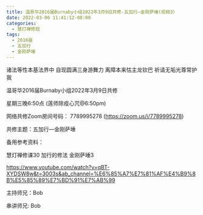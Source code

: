 ```yaml
---
title: 温哥华2016届Burnaby小组2022年3月9日共修-五加行—金刚萨埵(视频3）
date: 2022-03-06 11:41:12-08:00
categories:
  - 慧灯禅修班
tags:
  - 2016届
  - 五加行
  - 金刚萨埵
---
```

诸法等性本基法界中 自现圆满三身游舞力 离障本来怙主龙钦巴 祈请无垢光尊常护我

温哥华2016届Burnaby小组2022年3月9日共修 

星期三晚6:50点 (莲师除疫心咒@6:50pm)

网络共修Zoom房间号码： 7789995278 (<https://zoom.us/j/7789995278>)

共修主题：五加行—金刚萨埵

备用参考资料：

慧灯禅修课30 加行的修法 金刚萨埵3

<https://www.youtube.com/watch?v=qBT-XYDSW8w&t=3003s&ab_channel=%E6%85%A7%E7%81%AF%E4%B9%8B%E5%85%89%E7%BD%91%E7%AB%99>

主持师兄：Bob

串讲师兄: Bob
